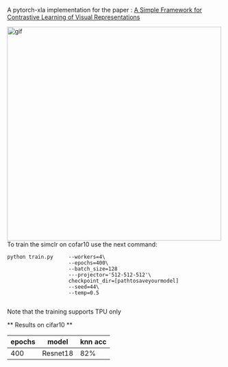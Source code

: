 A pytorch-xla implementation for the paper : [A Simple Framework for Contrastive Learning of Visual Representations](https://arxiv.org/abs/2002.05709)

<!-- ![simclr][logo]

[logo]: https://camo.githubusercontent.com/5ab5e0c019cdd8129b4450539231f34dc028c0cd64ba5d50db510d1ba2184160/68747470733a2f2f312e62702e626c6f6773706f742e636f6d2f2d2d764834504b704539596f2f586f3461324259657276492f414141414141414146704d2f766146447750584f79416f6b4143385868383532447a4f67457332324e68625877434c63424741735948512f73313630302f696d616765342e676966 [source](https://github.com/google-research/simclr)
 -->
<img src="https://camo.githubusercontent.com/5ab5e0c019cdd8129b4450539231f34dc028c0cd64ba5d50db510d1ba2184160/68747470733a2f2f312e62702e626c6f6773706f742e636f6d2f2d2d764834504b704539596f2f586f3461324259657276492f414141414141414146704d2f766146447750584f79416f6b4143385868383532447a4f67457332324e68625877434c63424741735948512f73313630302f696d616765342e676966" alt="gif" title=[source](https://github.com/google-research/simclr) width="500"/>
To train the simclr on cofar10 use the next command:

```
python train.py     --workers=4\
                    --epochs=400\
                    --batch_size=128 
                    ---projector='512-512-512'\
                    checkpoint_dir=[pathtosaveyourmodel]
                    --seed=44\
                    --temp=0.5


```



Note that the training supports TPU only

** Results on cifar10 **

|epochs   | model      |knn acc|
|---------|------------|------ |
| 400     |   Resnet18 | 82%   |

